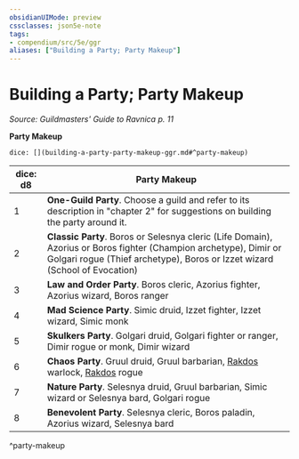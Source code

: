```yaml
---
obsidianUIMode: preview
cssclasses: json5e-note
tags:
- compendium/src/5e/ggr
aliases: ["Building a Party; Party Makeup"]
---
```

# Building a Party; Party Makeup
*Source: Guildmasters' Guide to Ravnica p. 11* 

**Party Makeup**

`dice: [](building-a-party-party-makeup-ggr.md#^party-makeup)`

| dice: d8 | Party Makeup |
|----------|--------------|
| 1 | **One-Guild Party**. Choose a guild and refer to its description in "chapter 2" for suggestions on building the party around it. |
| 2 | **Classic Party**. Boros or Selesnya cleric (Life Domain), Azorius or Boros fighter (Champion archetype), Dimir or Golgari rogue (Thief archetype), Boros or Izzet wizard (School of Evocation) |
| 3 | **Law and Order Party**. Boros cleric, Azorius fighter, Azorius wizard, Boros ranger |
| 4 | **Mad Science Party**. Simic druid, Izzet fighter, Izzet wizard, Simic monk |
| 5 | **Skulkers Party**. Golgari druid, Golgari fighter or ranger, Dimir rogue or monk, Dimir wizard |
| 6 | **Chaos Party**. Gruul druid, Gruul barbarian, [Rakdos](Mechanics/bestiary/npc/rakdos-ggr.md) warlock, [Rakdos](Mechanics/bestiary/npc/rakdos-ggr.md) rogue |
| 7 | **Nature Party**. Selesnya druid, Gruul barbarian, Simic wizard or Selesnya bard, Golgari rogue |
| 8 | **Benevolent Party**. Selesnya cleric, Boros paladin, Azorius wizard, Selesnya bard |
^party-makeup